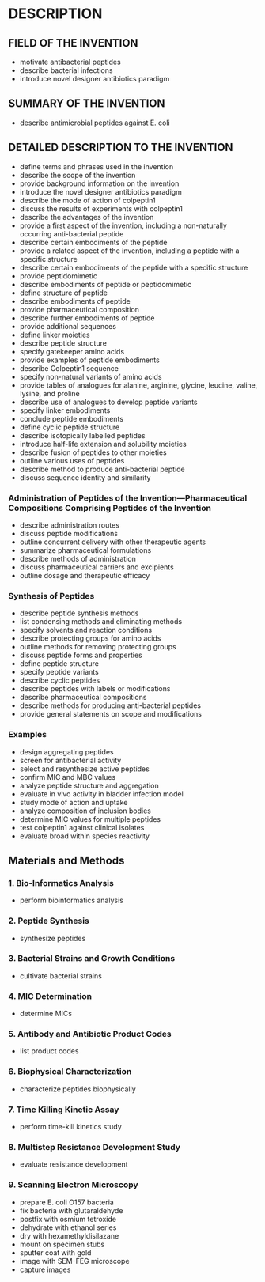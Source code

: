 # DESCRIPTION

## FIELD OF THE INVENTION

- motivate antibacterial peptides
- describe bacterial infections
- introduce novel designer antibiotics paradigm

## SUMMARY OF THE INVENTION

- describe antimicrobial peptides against E. coli

## DETAILED DESCRIPTION TO THE INVENTION

- define terms and phrases used in the invention
- describe the scope of the invention
- provide background information on the invention
- introduce the novel designer antibiotics paradigm
- describe the mode of action of colpeptin1
- discuss the results of experiments with colpeptin1
- describe the advantages of the invention
- provide a first aspect of the invention, including a non-naturally occurring anti-bacterial peptide
- describe certain embodiments of the peptide
- provide a related aspect of the invention, including a peptide with a specific structure
- describe certain embodiments of the peptide with a specific structure
- provide peptidomimetic
- describe embodiments of peptide or peptidomimetic
- define structure of peptide
- describe embodiments of peptide
- provide pharmaceutical composition
- describe further embodiments of peptide
- provide additional sequences
- define linker moieties
- describe peptide structure
- specify gatekeeper amino acids
- provide examples of peptide embodiments
- describe Colpeptin1 sequence
- specify non-natural variants of amino acids
- provide tables of analogues for alanine, arginine, glycine, leucine, valine, lysine, and proline
- describe use of analogues to develop peptide variants
- specify linker embodiments
- conclude peptide embodiments
- define cyclic peptide structure
- describe isotopically labelled peptides
- introduce half-life extension and solubility moieties
- describe fusion of peptides to other moieties
- outline various uses of peptides
- describe method to produce anti-bacterial peptide
- discuss sequence identity and similarity

### Administration of Peptides of the Invention—Pharmaceutical Compositions Comprising Peptides of the Invention

- describe administration routes
- discuss peptide modifications
- outline concurrent delivery with other therapeutic agents
- summarize pharmaceutical formulations
- describe methods of administration
- discuss pharmaceutical carriers and excipients
- outline dosage and therapeutic efficacy

### Synthesis of Peptides

- describe peptide synthesis methods
- list condensing methods and eliminating methods
- specify solvents and reaction conditions
- describe protecting groups for amino acids
- outline methods for removing protecting groups
- discuss peptide forms and properties
- define peptide structure
- specify peptide variants
- describe cyclic peptides
- describe peptides with labels or modifications
- describe pharmaceutical compositions
- describe methods for producing anti-bacterial peptides
- provide general statements on scope and modifications

### Examples

- design aggregating peptides
- screen for antibacterial activity
- select and resynthesize active peptides
- confirm MIC and MBC values
- analyze peptide structure and aggregation
- evaluate in vivo activity in bladder infection model
- study mode of action and uptake
- analyze composition of inclusion bodies
- determine MIC values for multiple peptides
- test colpeptin1 against clinical isolates
- evaluate broad within species reactivity

## Materials and Methods

### 1. Bio-Informatics Analysis

- perform bioinformatics analysis

### 2. Peptide Synthesis

- synthesize peptides

### 3. Bacterial Strains and Growth Conditions

- cultivate bacterial strains

### 4. MIC Determination

- determine MICs

### 5. Antibody and Antibiotic Product Codes

- list product codes

### 6. Biophysical Characterization

- characterize peptides biophysically

### 7. Time Killing Kinetic Assay

- perform time-kill kinetics study

### 8. Multistep Resistance Development Study

- evaluate resistance development

### 9. Scanning Electron Microscopy

- prepare E. coli O157 bacteria
- fix bacteria with glutaraldehyde
- postfix with osmium tetroxide
- dehydrate with ethanol series
- dry with hexamethyldisilazane
- mount on specimen stubs
- sputter coat with gold
- image with SEM-FEG microscope
- capture images

